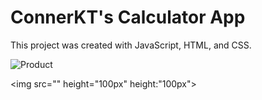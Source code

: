 # ConnerKT's Calculator App

This project was created with JavaScript, HTML, and CSS.

![Product](/CalculatorApp/resources/screenshot.png)

<img src="" height="100px" height:"100px">